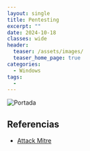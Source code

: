 ```yaml
---
layout: single
title: Pentesting
excerpt: ""
date: 2024-10-18
classes: wide
header:
  teaser: /assets/images/
  teaser_home_page: true
categories:
  - Windows
tags:
  - 
---
```


![Portada](/assets/images/)

## Referencias
- [Attack Mitre](https://attack.mitre.org/)